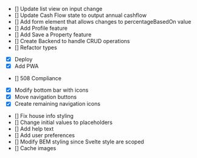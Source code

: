 - [] Update list view on input change
- [] Update Cash Flow state to output annual cashflow
- [] Add form element that allows changes to percentageBasedOn value
- [] Add Profile feature
- [] Add Save a Property feature
- [] Create Backend to handle CRUD operations
- [] Refactor types
- [x] Deploy
- [x] Add PWA
- [] 508 Compliance
- [x] Modify bottom bar with icons
- [x] Move navigation buttons
- [x] Create remaining navigation icons
- [] Fix house info styling
- [] Change initial values to placeholders
- [] Add help text
- [] Add user preferences
- [] Modify BEM styling since Svelte style are scoped
- [] Cache images
